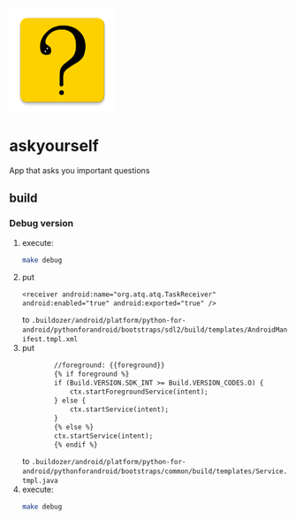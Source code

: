 ![](/src/data/icon.png)

# askyourself

App that asks you important questions

## build

### Debug version
1. execute: 
    ```bash 
    make debug
    ```
2. put 
    ```
    <receiver android:name="org.atq.atq.TaskReceiver" android:enabled="true" android:exported="true" />
    ```
    to `.buildozer/android/platform/python-for-android/pythonforandroid/bootstraps/sdl2/build/templates/AndroidManifest.tmpl.xml`  
3. put
    ```
            //foreground: {{foreground}}
            {% if foreground %}
            if (Build.VERSION.SDK_INT >= Build.VERSION_CODES.O) {
                ctx.startForegroundService(intent);
            } else {
                ctx.startService(intent);
            }
            {% else %}
            ctx.startService(intent);
            {% endif %}
    ```
    to `.buildozer/android/platform/python-for-android/pythonforandroid/bootstraps/common/build/templates/Service.tmpl.java`  
4. execute: 
    ```bash 
    make debug
    ```